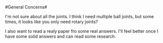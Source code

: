 #General Concerns#

I'm not sure about all the joints.  I think I need multiple ball joints,
but some times, it looks like you only need rotary joints?   

I also want to read a realy paper fro some real answers.  I'll feel better
once I have some solid answers and can read some research.
